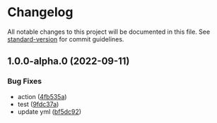 # Changelog

All notable changes to this project will be documented in this file. See [standard-version](https://github.com/conventional-changelog/standard-version) for commit guidelines.

## 1.0.0-alpha.0 (2022-09-11)


### Bug Fixes

* action ([4fb535a](https://github.com/kimmy214/gitee-pages/commit/4fb535ac6fe784740f4bd8a060d5fe9b9099329f))
* test ([9fdc37a](https://github.com/kimmy214/gitee-pages/commit/9fdc37a8aac35e53ae7a3cfc7d8a3f36896afef5))
* update yml ([bf5dc92](https://github.com/kimmy214/gitee-pages/commit/bf5dc92a41199a0a4ea36df77ae7361824ddb351))
